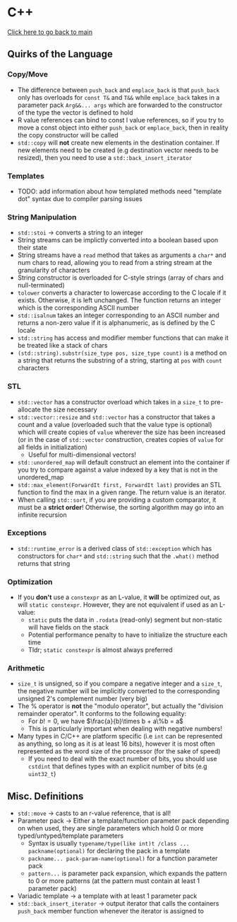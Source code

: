 # C++
[Click here to go back to main](README.md)
## Quirks of the Language

### Copy/Move 
- The difference between `push_back` and `emplace_back` is that `push_back` only has overloads for `const T&` and `T&&` while `emplace_back` takes in a parameter pack `Arg&&... args` which are forwarded to the constructor of the type the vector is defined to hold 
- R value references can bind to const l value references, so if you try to move a const object into either `push_back` or `emplace_back`, then in reality the copy constructor will be called
- ``std::copy`` will **not** create new elements in the destination container. If new elements need to be created (e.g destination vector needs to be resized), then you need to use a ```std::back_insert_iterator```

### Templates
- TODO: add information about how templated methods need "template dot" syntax due to compiler parsing issues 

### String Manipulation
- ```std::stoi``` -> converts a string to an integer
- String streams can be implictly converted into a boolean based upon their state
- String streams have a ```read``` method that takes as arguments a ```char*``` and num chars to read, allowing you to read from a string stream at the granularity of characters
- String constructor is overloaded for C-style strings (array of chars and null-terminated)
- ```tolower``` converts a character to lowercase according to the C locale if it exists. Otherwise, it is left unchanged. The function returns an integer which is the corresponding ASCII number
- ```std::isalnum``` takes an integer corresponding to an ASCII number and returns a non-zero value if it is alphanumeric, as is defined by the C locale
- ```std::string``` has access and modifier member functions that can make it be treated like a stack of chars
- ```(std::string).substr(size_type pos, size_type count)``` is a method on a string that returns the substring of a string, starting at ```pos``` with ```count``` characters

### STL
- ```std::vector``` has a constructor overload which takes in a ```size_t``` to pre-allocate the size necessary
- ```std::vector::resize``` and ```std::vector``` has a constructor that takes a count and a value (overloaded such that the value type is optional) which will create copies of ```value``` wherever the size has been increased (or in the case of ```std::vector``` construction, creates copies of ```value``` for all fields in initialization)
  - Useful for multi-dimensional vectors!
- ```std::unordered_map``` will default construct an element into the container if you try to compare against a value indexed by a key that is not in the unordered_map
- ```std::max_element(ForwardIt first, ForwardIt last)``` provides an STL function to find the max in a given range. The return value is an iterator.
- When calling ```std::sort```, if you are providing a custom comparator, it must be a **strict order**! Otherwise, the sorting algorithm may go into an infinite recursion

### Exceptions
- ```std::runtime_error``` is a derived class of ```std::exception``` which has constructors for ```char*``` and ```std::string``` such that the ```.what()``` method returns that string

### Optimization
- If you **don't** use a ```constexpr``` as an L-value, it **will** be optimized out, as will ```static constexpr```. However, they are not equivalent if used as an L-value:
  - ```static``` puts the data in ```.rodata``` (read-only) segment but non-static will have fields on the stack
  - Potential performance penalty to have to initialize the structure each time
  - Tldr; ```static constexpr``` is almost always preferred

### Arithmetic
- ```size_t``` is unsigned, so if you compare a negative integer and a ```size_t```, the negative number will be implicitly converted to the corresponding unsigned 2's complement number (very big)
- The % operator is **not** the "modulo operator", but actually the "division remainder operator". It conforms to the following equality:
  - For $b !=0$, we have $\frac{a}{b}\times b + a\%b = a$ 
  - This is particularly important when dealing with negative numbers!
- Many types in C/C++ are platform specific (i.e ```int``` can be represented as anything, so long as it is at least 16 bits), however it is most often represented as the word size of the processor (for the sake of speed)
  - If you need to deal with the exact number of bits, you should use ```cstdint``` that defines types with an explicit number of bits (e.g ```uint32_t```)


## Misc. Definitions
- `std::move` -> casts to an r-value reference, that is all!
- Parameter pack -> Either a template/function parameter pack depending on when used, they are single parameters which hold 0 or more typed/untyped/template parameters 
  - Syntax is usually `typename/type(like int)t /class ... packname(optional)` for declaring the pack in a template
  -  `packname... pack-param-name(optional)` for a function parameter pack
  - `pattern...` is parameter pack expansion, which expands the pattern to 0 or more patterns (at the pattern must contain at least 1 parameter pack)
- Variadic template -> a template with at least 1 parameter pack
- ```std::back_insert_iterator``` -> output iterator that calls the containers ```push_back``` member function whenever the iterator is assigned to
